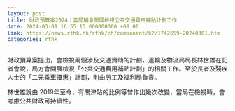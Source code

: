 ```yaml
---
layout: post
title: 財政預算案2024｜當局稱會開展檢視公共交通費用補貼計劃工作
date: 2024-03-01 16:55:15.000000000 +08:00
link: https://news.rthk.hk/rthk/ch/component/k2/1742659-20240301.htm
categories: rthk
---
```


財政預算案提出，會檢視兩個涉及交通資助的計劃，運輸及物流局局長林世雄在記者會說，局方會開展檢視「公共交通費用補貼計劃」的相關工作。至於長者及殘疾人士的「二元乘車優惠」計劃，則由勞工及福利局負責。

林世雄說由 2019年至今，有關津貼的比例等曾作出幾次改變，當局在檢視時，會考慮公共財政可持續性。
